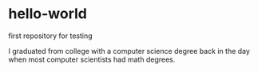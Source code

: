 # hello-world
first repository for testing

I graduated from college with a computer science degree back in the day when most computer scientists had math degrees.
